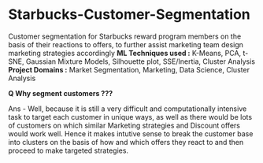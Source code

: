 # Starbucks-Customer-Segmentation
Customer segmentation for Starbucks reward program members on the basis of their reactions to offers, to further assist marketing team design marketing strategies accordingly
**ML Techniques used :** K-Means, PCA, t-SNE, Gaussian Mixture Models, Silhouette plot, SSE/Inertia, Cluster Analysis
**Project Domains :** Market Segmentation, Marketing, Data Science, Cluster Analysis

**Q Why segment customers ???**

Ans - Well, because it is still a very difficult and computationally intensive task to target each customer in unique ways, as well as there would be lots of customers on which similar Marketing strategies and Discount offers would work well. Hence it makes intutive sense to break the customer base into clusters on the basis of how and which offers they react to and then proceed to make targeted strategies.
